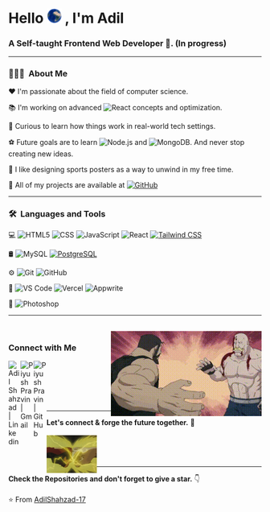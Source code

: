 <h1 align="left">Hello <img src="https://raw.githubusercontent.com/Adil-Shahzad17/Adil-Shahzad17/main/earth.gif" alt="World" width="29px" /> , I'm Adil</h1>
<h3 align="left">A Self-taught Frontend Web Developer 🤖. (In progress)
</h3>

---

<h3> 👨🏻‍💻 &nbsp;About Me </h3>

❤  I'm passionate about the field of computer science.

📚  I'm working on advanced ![React](https://img.shields.io/badge/-React-333333?style=flat&logo=react) concepts and optimization.

🤝  Curious to learn how things work in real-world tech settings.

⚽  Future goals are to learn ![Node.js](https://img.shields.io/badge/-Node.js-333333?style=flat&logo=node.js) and ![MongoDB](https://img.shields.io/badge/-MongoDB-333333?style=flat&logo=mongodb). And never stop creating new ideas.

🎨  I like designing sports posters as a way to unwind in my free time.

💼  All of my projects are available at [![GitHub](https://img.shields.io/badge/-GitHub-333333?style=flat&logo=github)](https://github.com/Adil-Shahzad17)

---

<h3> 🛠 &nbsp;Languages and Tools</h3>

💻 
  ![HTML5](https://img.shields.io/badge/-HTML5-333333?style=flat&logo=HTML5)
  ![CSS](https://img.shields.io/badge/-CSS-333333?style=flat&logo=CSS3&logoColor=1572B6)
  ![JavaScript](https://img.shields.io/badge/-JavaScript-333333?style=flat&logo=javascript)
  ![React](https://img.shields.io/badge/-React-333333?style=flat&logo=react)
  [![Tailwind CSS](https://img.shields.io/badge/-Tailwind%20CSS-333333?style=flat&logo=tailwindcss)](https://shields.io/badges)
  
🛢 
  ![MySQL](https://img.shields.io/badge/-MySQL-333333?style=flat&logo=mysql)
  [![PostgreSQL](https://img.shields.io/badge/-PostgreSQL-333333?style=flat&logo=postgresql)](https://shields.io/badges)
  
⚙️ 
  ![Git](https://img.shields.io/badge/-Git-333333?style=flat&logo=git)
  ![GitHub](https://img.shields.io/badge/-GitHub-333333?style=flat&logo=github)
  
🔧 
  ![VS Code](http://img.shields.io/badge/-VS%20Code-007ACC?style=flat&logo=visual%20studio%20code&logoColor=white)
  ![Vercel](http://img.shields.io/badge/-Vercel-black?style=flat&logo=vercel&logoColor=white)
  ![Appwrite](http://img.shields.io/badge/-appwrite-black?style=flat&logo=appwrite&logoColor=FD366E)
  
🎨 
 ![Photoshop](https://img.shields.io/badge/-Photoshop-333333?style=flat&logo=adobe-photoshop)

 ---

 </br>

<img align="right" src="https://raw.githubusercontent.com/Adil-Shahzad17/Adil-Shahzad17/main/handShake.gif" alt="🤝🏻" width="300px" />
<h3> Connect with Me </h3> 
<a href="https://www.linkedin.com/in/adil-shahzad17">
   <img align="left" alt="Adil Shahzad | Linkedin" width="24px" src="https://github.com/piyushP7pravin/piyushP7pravin/blob/master/Linkedin.svg" />
  </a>
  <a href="mailto:adil1712shahzad@gmail.com">
    <img align="left" alt="Piyush Pravin | Gmail" width="26px" src="https://github.com/piyushP7pravin/piyushP7pravin/blob/master/Gmail.svg" />
  </a>
  <a href="https://github.com/Adil-Shahzad17">
    <img align="left" alt="Piyush Pravin | GitHub" width="26px" src="https://upload.wikimedia.org/wikipedia/commons/2/24/Github_logo_svg.svg" />
  </a> 

</br>
</br>
</br>
</br>
</br>

---

**Let's connect & forge the future together.** 🦾
</br>
</br>
<img align="left" src="https://raw.githubusercontent.com/Adil-Shahzad17/Adil-Shahzad17/main/connect.gif" alt="🌐" width="100px" /> 

</br>
</br>

---

**Check the Repositories and don't forget to give a star.** 👇
</br>
</br>
⭐️ From [AdilShahzad-17](https://github.com/adil-shahzad17)


